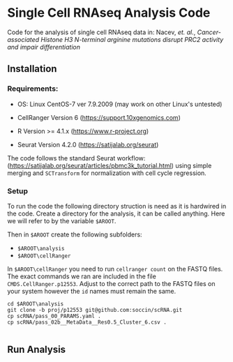 # Single Cell RNAseq Analysis Code

Code for the analysis of single cell RNAseq data in: Nacev, _et. al._, _Cancer-associated Histone H3 N-terminal arginine mutations disrupt PRC2 activity and impair differentiation_

## Installation

### Requirements:

- OS: Linux CentOS-7 ver 7.9.2009 (may work on other Linux's untested)

- CellRanger Version 6 (https://support.10xgenomics.com)

- R Version >= 4.1.x (https://www.r-project.org)

- Seurat Version 4.2.0 (https://satijalab.org/seurat)

The code follows the standard Seurat workflow: (https://satijalab.org/seurat/articles/pbmc3k_tutorial.html) using simple merging and `SCTransform` for normalization with cell cycle regression.

### Setup

To run the code the following directory struction is need as it is hardwired in the code. Create a directory for the analysis, it can be called anything. Here we will refer to by the variable `$AROOT`.

Then in `$AROOT` create the following subfolders:
- `$AROOT\analysis`
- `$AROOT\cellRanger`

In `$AROOT\cellRanger` you need to run `cellranger count` on the FASTQ files. The exact commands we ran are included in the file `CMDS.CellRanger.p12553`. Adjust to the correct path to the FASTQ files on your system however the `id` names must remain the same.


```
cd $AROOT\analysis
git clone -b proj/p12553 git@github.com:soccin/scRNA.git
cp scRNA/pass_00_PARAMS.yaml .
cp scRNA/pass_02b__MetaData__Res0.5_Cluster_6.csv .


```

## Run Analysis




